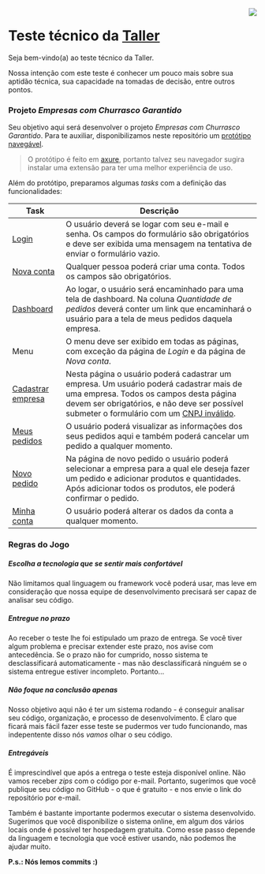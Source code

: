 <img align="right" src="https://avatars0.githubusercontent.com/u/5984356?v=4&s=200" />

# Teste técnico da [Taller](http://taller.net.br)

Seja bem-vindo(a) ao teste técnico da Taller.

Nossa intenção com este teste é conhecer um pouco mais sobre sua aptidão técnica, sua capacidade na tomadas de decisão, entre outros pontos.

### Projeto *Empresas com Churrasco Garantido*

Seu objetivo aqui será desenvolver o projeto *Empresas com Churrasco Garantido*. Para te auxiliar, disponibilizamos neste repositório um [protótipo navegável](https://tallerwebsolutions.github.io/teste-tecnico/).

> O protótipo é feito em [axure](https://www.axure.com/), portanto talvez seu navegador sugira instalar uma extensão para ter uma melhor experiência de uso.

Além do protótipo, preparamos algumas *tasks* com a definição das funcionalidades:

| Task | Descrição |
|------|-----------|
| [Login](https://tallerwebsolutions.github.io/teste-tecnico/#p=login) | O usuário deverá se logar com seu e-mail e senha. Os campos do formulário são obrigatórios e deve ser exibida uma mensagem na tentativa de enviar o formulário vazio.
| [Nova conta](https://tallerwebsolutions.github.io/teste-tecnico/#p=nova_conta) | Qualquer pessoa poderá criar uma conta. Todos os campos são obrigatórios.
| [Dashboard](https://tallerwebsolutions.github.io/teste-tecnico/#p=dashboard) | Ao logar, o usuário será encaminhado para uma tela de dashboard. Na coluna *Quantidade de pedidos* deverá conter um link que encaminhará o usuário para a tela de meus pedidos daquela empresa.
| Menu | O menu deve ser exibido em todas as páginas, com exceção da página de *Login* e da página de *Nova conta*.
| [Cadastrar empresa](https://tallerwebsolutions.github.io/teste-tecnico/#p=cadastrar_nova_empresa) | Nesta página o usuário poderá cadastrar um empresa. Um usuário poderá cadastrar mais de uma empresa. Todos os campos desta página devem ser obrigatórios, e não deve ser possível submeter o formulário com um [CNPJ inválido](http://www.geradorcnpj.com/validar-cnpj.htm).
| [Meus pedidos](https://tallerwebsolutions.github.io/teste-tecnico/#p=meus_pedidos_-_empresa__x) | O usuário poderá visualizar as informações dos seus pedidos aqui e também poderá cancelar um pedido a qualquer momento.
| [Novo pedido](https://tallerwebsolutions.github.io/teste-tecnico/#p=novo_pedido) | Na página de novo pedido o usuário poderá selecionar a empresa para a qual ele deseja fazer um pedido e adicionar produtos e quantidades. Após adicionar todos os produtos, ele poderá confirmar o pedido.
| [Minha conta](https://tallerwebsolutions.github.io/teste-tecnico/#p=minha_conta) | O usuário poderá alterar os dados da conta a qualquer momento.

### Regras do Jogo

##### Escolha a tecnologia que se sentir mais confortável
Não limitamos qual linguagem ou framework você poderá usar, mas leve em consideração que nossa equipe de desenvolvimento precisará ser capaz de analisar seu código.

##### Entregue no prazo
Ao receber o teste lhe foi estipulado um prazo de entrega. Se você tiver algum problema e precisar extender este prazo, nos avise com antecedência. Se o prazo não for cumprido, nosso sistema te desclassificará automaticamente - mas não desclassificará ninguém se o sistema entregue estiver incompleto. Portanto...

##### Não foque na conclusão apenas
Nosso objetivo aqui não é ter um sistema rodando - é conseguir analisar seu código, organização, e processo de desenvolvimento. É claro que ficará mais fácil fazer esse teste se pudermos ver tudo funcionando, mas indepentente disso nós *vamos* olhar o seu código.

##### Entregáveis
É imprescindível que após a entrega o teste esteja disponível online. Não vamos receber *zips* com o código por e-mail. Portanto, sugerímos que você publique seu código no GitHub - o que é gratuito - e nos envie o link do repositório por e-mail.

Também é bastante importante podermos executar o sistema desenvolvido. Sugerímos que você disponibilize o sistema online, em algum dos vários locais onde é possível ter hospedagem gratuita. Como esse passo depende da linguagem e tecnologia que você estiver usando, não podemos lhe ajudar muito.

**P.s.: Nós lemos commits :)**
